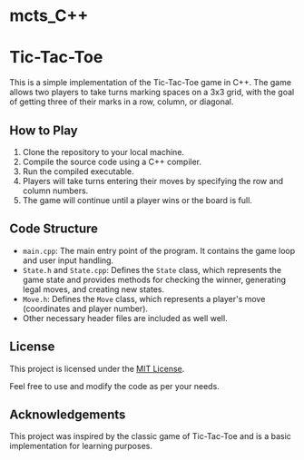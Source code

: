 # mcts_C++
# Tic-Tac-Toe

This is a simple implementation of the Tic-Tac-Toe game in C++. The game allows two players to take turns marking spaces on a 3x3 grid, with the goal of getting three of their marks in a row, column, or diagonal.

## How to Play

1. Clone the repository to your local machine.
2. Compile the source code using a C++ compiler.
3. Run the compiled executable.
4. Players will take turns entering their moves by specifying the row and column numbers.
5. The game will continue until a player wins or the board is full.

## Code Structure

- `main.cpp`: The main entry point of the program. It contains the game loop and user input handling.
- `State.h` and `State.cpp`: Defines the `State` class, which represents the game state and provides methods for checking the winner, generating legal moves, and creating new states.
- `Move.h`: Defines the `Move` class, which represents a player's move (coordinates and player number).
- Other necessary header files are included as well well.

## License

This project is licensed under the [MIT License](LICENSE).

Feel free to use and modify the code as per your needs.

## Acknowledgements

This project was inspired by the classic game of Tic-Tac-Toe and is a basic implementation for learning purposes.
